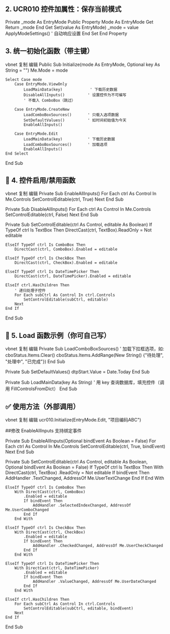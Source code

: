 ## 2. UCR010 控件加属性：保存当前模式
Private _mode As EntryMode
Public Property Mode As EntryMode
    Get
        Return _mode
    End Get
    Set(value As EntryMode)
        _mode = value
        ApplyModeSettings()  ' 自动响应设置
    End Set
End Property

##  3. 统一初始化函数（带主键）
vbnet
复制
编辑
Public Sub Initialize(mode As EntryMode, Optional key As String = "")
    Me.Mode = mode

    Select Case mode
        Case EntryMode.ViewOnly
            LoadMainData(key)            ' 下载历史数据
            DisableAllInputs()          ' 设置控件为不可编写
            ' 不载入 ComboBox（跳过）

        Case EntryMode.CreateNew
            LoadComboBoxSources()       ' 只载入选项数据
            SetDefaultValues()          ' 如时间初始值为今天
            EnableAllInputs()

        Case EntryMode.Edit
            LoadMainData(key)           ' 下载历史数据
            LoadComboBoxSources()       ' 加载选项
            EnableAllInputs()
    End Select
End Sub
## 🔹 4. 控件启用/禁用函数
vbnet
复制
编辑
Private Sub EnableAllInputs()
    For Each ctrl As Control In Me.Controls
        SetControlEditable(ctrl, True)
    Next
End Sub

Private Sub DisableAllInputs()
    For Each ctrl As Control In Me.Controls
        SetControlEditable(ctrl, False)
    Next
End Sub

Private Sub SetControlEditable(ctrl As Control, editable As Boolean)
    If TypeOf ctrl Is TextBox Then
        DirectCast(ctrl, TextBox).ReadOnly = Not editable

    ElseIf TypeOf ctrl Is ComboBox Then
        DirectCast(ctrl, ComboBox).Enabled = editable

    ElseIf TypeOf ctrl Is CheckBox Then
        DirectCast(ctrl, CheckBox).Enabled = editable

    ElseIf TypeOf ctrl Is DateTimePicker Then
        DirectCast(ctrl, DateTimePicker).Enabled = editable

    ElseIf ctrl.HasChildren Then
        ' 递归处理子控件
        For Each subCtrl As Control In ctrl.Controls
            SetControlEditable(subCtrl, editable)
        Next
    End If
End Sub
## 🔹 5. Load 函数示例（你可自己写）
vbnet
复制
编辑
Private Sub LoadComboBoxSources()
    ' 加载下拉框选项，如:
    cboStatus.Items.Clear()
    cboStatus.Items.AddRange(New String() {"待处理", "处理中", "已完成"})
End Sub

Private Sub SetDefaultValues()
    dtpStart.Value = Date.Today
End Sub

Private Sub LoadMainData(key As String)
    ' 用 key 查询数据库，填充控件（调用 FillControlsFromDict）
End Sub
## ✅ 使用方法（外部调用）
vbnet
复制
编辑
ucr010.Initialize(EntryMode.Edit, "项目编码ABC")




##修改 EnableAllInputs 支持绑定事件

Private Sub EnableAllInputs(Optional bindEvent As Boolean = False)
    For Each ctrl As Control In Me.Controls
        SetControlEditable(ctrl, True, bindEvent)
    Next
End Sub

Private Sub SetControlEditable(ctrl As Control, editable As Boolean, Optional bindEvent As Boolean = False)
    If TypeOf ctrl Is TextBox Then
        With DirectCast(ctrl, TextBox)
            .ReadOnly = Not editable
            If bindEvent Then
                AddHandler .TextChanged, AddressOf Me.UserTextChange
            End If
        End With

    ElseIf TypeOf ctrl Is ComboBox Then
        With DirectCast(ctrl, ComboBox)
            .Enabled = editable
            If bindEvent Then
                AddHandler .SelectedIndexChanged, AddressOf Me.UserComboChanged
            End If
        End With

    ElseIf TypeOf ctrl Is CheckBox Then
        With DirectCast(ctrl, CheckBox)
            .Enabled = editable
            If bindEvent Then
                AddHandler .CheckedChanged, AddressOf Me.UserCheckChanged
            End If
        End With

    ElseIf TypeOf ctrl Is DateTimePicker Then
        With DirectCast(ctrl, DateTimePicker)
            .Enabled = editable
            If bindEvent Then
                AddHandler .ValueChanged, AddressOf Me.UserDateChanged
            End If
        End With

    ElseIf ctrl.HasChildren Then
        For Each subCtrl As Control In ctrl.Controls
            SetControlEditable(subCtrl, editable, bindEvent)
        Next
    End If
End Sub

